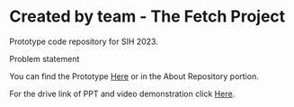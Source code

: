 # Created by team - The Fetch Project

Prototype code repository for SIH 2023.

Problem statement

You can find the Prototype [Here](https://innoworks.vercel.app/) or in the About Repository portion.

For the drive link of PPT and video demonstration click [Here](https://drive.google.com/drive/folders/1tJ9L-ygen9hJ6Z07Y_NPcasq5TpUBpub?usp=drive_link ).
